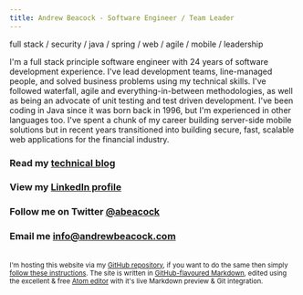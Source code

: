 ```yaml
---
title: Andrew Beacock - Software Engineer / Team Leader
---
```


full stack / security / java / spring / web / agile / mobile / leadership

I'm a full stack principle software engineer with 24 years of software development experience. I've lead development teams, line-managed people, and solved business problems using my technical skills. I've followed waterfall, agile and everything-in-between methodologies, as well as being an advocate of unit testing and test driven development.  I've been coding in Java since it was born back in 1996, but I'm experienced in other languages too. I've spent a chunk of my career building server-side mobile solutions but in recent years transitioned into building secure, fast, scalable web applications for the financial industry.

### Read my [technical blog](https://blog.andrewbeacock.com)

### View my [LinkedIn profile](https://www.linkedin.com/in/andrewbeacock/)

### Follow me on Twitter [@abeacock](https://twitter.com/abeacock)

### Email me <info@andrewbeacock.com>

<br/><small>I'm hosting this website via my [GitHub repository](https://github.com/abeacock/), if you want to do the same then simply [follow these instructions](https://pages.github.com/).  The site is written in [GitHub-flavoured Markdown](https://guides.github.com/features/mastering-markdown/), edited using the excellent & free [Atom editor](https://atom.io/) with it's live Markdown preview & Git integration.</small>
